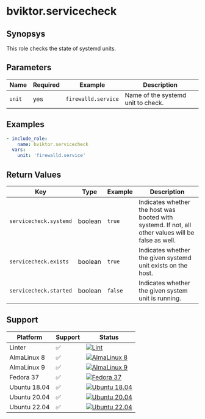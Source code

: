 # bviktor.servicecheck

## Synopsys

This role checks the state of systemd units.

## Parameters

| Name | Required | Example | Description |
|---|---|---|---|
| `unit` | yes | `firewalld.service` | Name of the systemd unit to check. |

## Examples

```yml
- include_role:
    name: bviktor.servicecheck
  vars:
    unit: 'firewalld.service'
```

## Return Values

| Key | Type | Example | Description |
|---|---|---|---|
| `servicecheck.systemd` | boolean | `true` | Indicates whether the host was booted with systemd. If not, all other values will be false as well. |
| `servicecheck.exists` | boolean | `true` | Indicates whether the given systemd unit exists on the host. |
| `servicecheck.started` | boolean | `false` | Indicates whether the given system unit is running. |

## Support

| Platform | Support | Status |
|---|---|---|
| Linter | ✅ | [![Lint](https://github.com/noobient/ansible-galaxy-servicecheck/actions/workflows/lint.yml/badge.svg)](https://github.com/noobient/ansible-galaxy-servicecheck/actions/workflows/lint.yml) |
| AlmaLinux 8 | ✅ | [![AlmaLinux 8](https://github.com/noobient/ansible-galaxy-servicecheck/actions/workflows/almalinux-8.yml/badge.svg)](https://github.com/noobient/ansible-galaxy-servicecheck/actions/workflows/almalinux-8.yml) |
| AlmaLinux 9 | ✅ | [![AlmaLinux 9](https://github.com/noobient/ansible-galaxy-servicecheck/actions/workflows/almalinux-9.yml/badge.svg)](https://github.com/noobient/ansible-galaxy-servicecheck/actions/workflows/almalinux-9.yml) |
| Fedora 37 | ✅ | [![Fedora 37](https://github.com/noobient/ansible-galaxy-servicecheck/actions/workflows/fedora-37.yml/badge.svg)](https://github.com/noobient/ansible-galaxy-servicecheck/actions/workflows/fedora-37.yml) |
| Ubuntu 18.04 | ✅ | [![Ubuntu 18.04](https://github.com/noobient/ansible-galaxy-servicecheck/actions/workflows/ubuntu-18.04.yml/badge.svg)](https://github.com/noobient/ansible-galaxy-servicecheck/actions/workflows/ubuntu-18.04.yml) |
| Ubuntu 20.04 | ✅ | [![Ubuntu 20.04](https://github.com/noobient/ansible-galaxy-servicecheck/actions/workflows/ubuntu-20.04.yml/badge.svg)](https://github.com/noobient/ansible-galaxy-servicecheck/actions/workflows/ubuntu-20.04.yml) |
| Ubuntu 22.04 | ✅ | [![Ubuntu 22.04](https://github.com/noobient/ansible-galaxy-servicecheck/actions/workflows/ubuntu-22.04.yml/badge.svg)](https://github.com/noobient/ansible-galaxy-servicecheck/actions/workflows/ubuntu-22.04.yml) |
